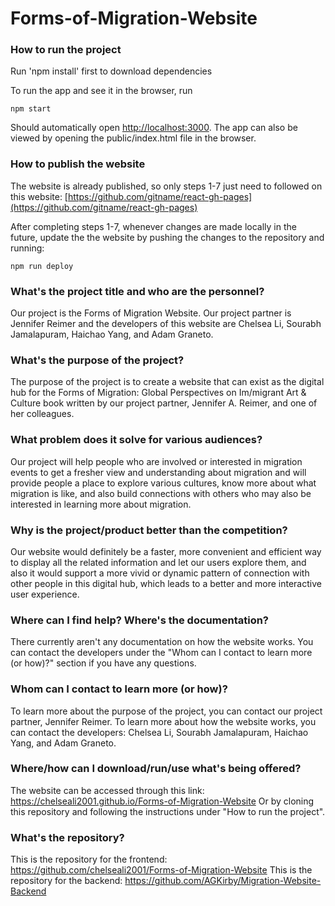 # Forms-of-Migration-Website

### How to run the project
Run 'npm install' first to download dependencies

To run the app and see it in the browser, run
```
npm start
```
Should automatically open [http://localhost:3000](http://localhost:3000). The app can also be viewed by opening the public/index.html file in the browser.

### How to publish the website
The website is already published, so only steps 1-7 just need to followed on this website: [https://github.com/gitname/react-gh-pages](https://github.com/gitname/react-gh-pages)

After completing steps 1-7, whenever changes are made locally in the future, update the the website by pushing the changes to the repository and running:
```
npm run deploy
```

### What's the project title and who are the personnel?
Our project is the Forms of Migration Website. Our project partner is Jennifer Reimer and the developers of this website are Chelsea Li, Sourabh Jamalapuram, Haichao Yang, and Adam Graneto.

### What's the purpose of the project?
The purpose of the project is to create a website that can exist as the digital hub for the Forms of Migration: Global Perspectives on Im/migrant Art & Culture book written by our project partner, Jennifer A. Reimer, and one of her colleagues.

### What problem does it solve for various audiences?
Our project will help people who are involved or interested in migration events to get a fresher view and understanding about migration and will provide people a place to explore various cultures, know more about what migration is like, and also build connections with others who may also be interested in learning more about migration.

### Why is the project/product better than the competition?
Our website would definitely be a faster, more convenient and efficient way to display all the related information and let our users explore them, and also it would support a more vivid or dynamic pattern of connection with other people in this digital hub, which leads to a better and more interactive user experience.

### Where can I find help? Where's the documentation? 
There currently aren't any documentation on how the website works. You can contact the developers under the "Whom can I contact to learn more (or how)?" section if you have any questions.

### Whom can I contact to learn more (or how)? 
To learn more about the purpose of the project, you can contact our project partner, Jennifer Reimer.
To learn more about how the website works, you can contact the developers: Chelsea Li, Sourabh Jamalapuram, Haichao Yang, and Adam Graneto.

### Where/how can I download/run/use what's being offered?
The website can be accessed through this link: https://chelseali2001.github.io/Forms-of-Migration-Website
Or by cloning this repository and following the instructions under "How to run the project".

### What's the repository?
This is the repository for the frontend: https://github.com/chelseali2001/Forms-of-Migration-Website
This is the repository for the backend: https://github.com/AGKirby/Migration-Website-Backend
